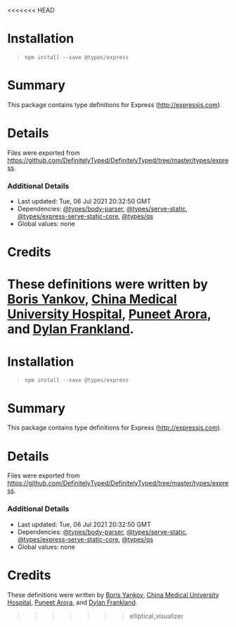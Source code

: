 <<<<<<< HEAD
# Installation
> `npm install --save @types/express`

# Summary
This package contains type definitions for Express (http://expressjs.com).

# Details
Files were exported from https://github.com/DefinitelyTyped/DefinitelyTyped/tree/master/types/express.

### Additional Details
 * Last updated: Tue, 06 Jul 2021 20:32:50 GMT
 * Dependencies: [@types/body-parser](https://npmjs.com/package/@types/body-parser), [@types/serve-static](https://npmjs.com/package/@types/serve-static), [@types/express-serve-static-core](https://npmjs.com/package/@types/express-serve-static-core), [@types/qs](https://npmjs.com/package/@types/qs)
 * Global values: none

# Credits
These definitions were written by [Boris Yankov](https://github.com/borisyankov), [China Medical University Hospital](https://github.com/CMUH), [Puneet Arora](https://github.com/puneetar), and [Dylan Frankland](https://github.com/dfrankland).
=======
# Installation
> `npm install --save @types/express`

# Summary
This package contains type definitions for Express (http://expressjs.com).

# Details
Files were exported from https://github.com/DefinitelyTyped/DefinitelyTyped/tree/master/types/express.

### Additional Details
 * Last updated: Tue, 06 Jul 2021 20:32:50 GMT
 * Dependencies: [@types/body-parser](https://npmjs.com/package/@types/body-parser), [@types/serve-static](https://npmjs.com/package/@types/serve-static), [@types/express-serve-static-core](https://npmjs.com/package/@types/express-serve-static-core), [@types/qs](https://npmjs.com/package/@types/qs)
 * Global values: none

# Credits
These definitions were written by [Boris Yankov](https://github.com/borisyankov), [China Medical University Hospital](https://github.com/CMUH), [Puneet Arora](https://github.com/puneetar), and [Dylan Frankland](https://github.com/dfrankland).
>>>>>>> elliptical_visualizer
